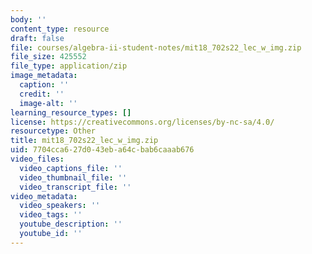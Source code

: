```yaml
---
body: ''
content_type: resource
draft: false
file: courses/algebra-ii-student-notes/mit18_702s22_lec_w_img.zip
file_size: 425552
file_type: application/zip
image_metadata:
  caption: ''
  credit: ''
  image-alt: ''
learning_resource_types: []
license: https://creativecommons.org/licenses/by-nc-sa/4.0/
resourcetype: Other
title: mit18_702s22_lec_w_img.zip
uid: 7704cca6-27d0-43eb-a64c-bab6caaab676
video_files:
  video_captions_file: ''
  video_thumbnail_file: ''
  video_transcript_file: ''
video_metadata:
  video_speakers: ''
  video_tags: ''
  youtube_description: ''
  youtube_id: ''
---
```

